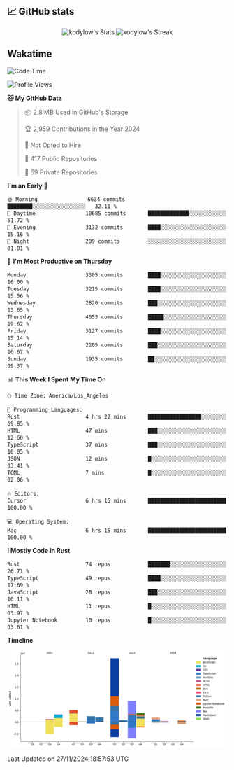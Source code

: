 ## 📈 GitHub stats
<!--START_SECTION:github-->
<div class="badges-githubstats">
  <p align="center">
    <img src="https://github-readme-stats.vercel.app/api?username=kodylow&theme=tokyonight&show_icons=true&hide_border=true&count_private=true" alt="kodylow's Stats" height="165">
    <img src="https://github-readme-streak-stats.herokuapp.com/?user=kodylow&theme=tokyonight&hide_border=true" alt="kodylow's Streak" height="165">
  </p>
</div>
<!--END_SECTION:github-->

## Wakatime 
<!--START_SECTION:waka-->
![Code Time](http://img.shields.io/badge/Code%20Time-1%2C278%20hrs%2012%20mins-blue)

![Profile Views](http://img.shields.io/badge/Profile%20Views-6-blue)

**🐱 My GitHub Data** 

> 📦 2.8 MB Used in GitHub's Storage 
 > 
> 🏆 2,959 Contributions in the Year 2024
 > 
> 🚫 Not Opted to Hire
 > 
> 📜 417 Public Repositories 
 > 
> 🔑 69 Private Repositories 
 > 
**I'm an Early 🐤** 

```text
🌞 Morning                6634 commits        ████████░░░░░░░░░░░░░░░░░   32.11 % 
🌆 Daytime                10685 commits       █████████████░░░░░░░░░░░░   51.72 % 
🌃 Evening                3132 commits        ████░░░░░░░░░░░░░░░░░░░░░   15.16 % 
🌙 Night                  209 commits         ░░░░░░░░░░░░░░░░░░░░░░░░░   01.01 % 
```
📅 **I'm Most Productive on Thursday** 

```text
Monday                   3305 commits        ████░░░░░░░░░░░░░░░░░░░░░   16.00 % 
Tuesday                  3215 commits        ████░░░░░░░░░░░░░░░░░░░░░   15.56 % 
Wednesday                2820 commits        ███░░░░░░░░░░░░░░░░░░░░░░   13.65 % 
Thursday                 4053 commits        █████░░░░░░░░░░░░░░░░░░░░   19.62 % 
Friday                   3127 commits        ████░░░░░░░░░░░░░░░░░░░░░   15.14 % 
Saturday                 2205 commits        ███░░░░░░░░░░░░░░░░░░░░░░   10.67 % 
Sunday                   1935 commits        ██░░░░░░░░░░░░░░░░░░░░░░░   09.37 % 
```


📊 **This Week I Spent My Time On** 

```text
🕑︎ Time Zone: America/Los_Angeles

💬 Programming Languages: 
Rust                     4 hrs 22 mins       █████████████████░░░░░░░░   69.85 % 
HTML                     47 mins             ███░░░░░░░░░░░░░░░░░░░░░░   12.60 % 
TypeScript               37 mins             ███░░░░░░░░░░░░░░░░░░░░░░   10.05 % 
JSON                     12 mins             █░░░░░░░░░░░░░░░░░░░░░░░░   03.41 % 
TOML                     7 mins              █░░░░░░░░░░░░░░░░░░░░░░░░   02.06 % 

🔥 Editors: 
Cursor                   6 hrs 15 mins       █████████████████████████   100.00 % 

💻 Operating System: 
Mac                      6 hrs 15 mins       █████████████████████████   100.00 % 
```

**I Mostly Code in Rust** 

```text
Rust                     74 repos            ███████░░░░░░░░░░░░░░░░░░   26.71 % 
TypeScript               49 repos            ████░░░░░░░░░░░░░░░░░░░░░   17.69 % 
JavaScript               28 repos            ███░░░░░░░░░░░░░░░░░░░░░░   10.11 % 
HTML                     11 repos            █░░░░░░░░░░░░░░░░░░░░░░░░   03.97 % 
Jupyter Notebook         10 repos            █░░░░░░░░░░░░░░░░░░░░░░░░   03.61 % 
```



**Timeline**

![Lines of Code chart](https://raw.githubusercontent.com/Kodylow/Kodylow/master/assets/bar_graph.png)


 Last Updated on 27/11/2024 18:57:53 UTC
<!--END_SECTION:waka-->
